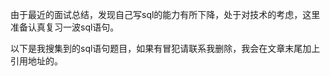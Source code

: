 由于最近的面试总结，发现自己写sql的能力有所下降，处于对技术的考虑，这里准备认真复习一波sql语句。

以下是我搜集到的sql语句题目，如果有冒犯请联系我删除，我会在文章末尾加上引用地址的。






